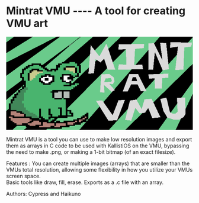 # Mintrat VMU ---- A tool for creating VMU art
![alt text](https://github.com/cypressru/mintrat-vmu/blob/main/assets/mintratvmu.png?raw=true)

Mintrat VMU is a tool you can use to make low resolution images and export them as arrays in C code to be used with KallistiOS on the VMU, bypassing the need to make .png, or making a 1-bit bitmap (of an exact filesize).

Features :
You can create multiple images (arrays) that are smaller than the VMUs total resolution, allowing some flexibility in how you utilize your VMUs screen space.  
Basic tools like draw, fill, erase.
Exports as a .c file with an array.






Authors: Cypress and Haikuno
